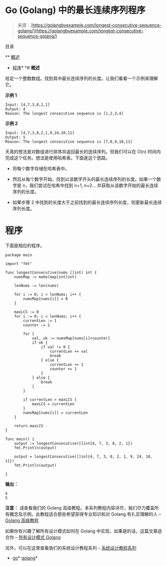 <!--yml

类别：未分类

日期：2024-10-13 06:51:02

-->

# Go (Golang) 中的最长连续序列程序

> 来源：[https://golangbyexample.com/longest-consecutive-sequence-golang/](https://golangbyexample.com/longest-consecutive-sequence-golang/)

目录

**   [概述](#Overview "Overview")

+   [程序](#Program "Program")*  *# **概述**

给定一个整数数组。找到其中最长连续序列的长度。让我们看看一个示例来理解它。

**示例 1**

```
Input: [4,7,3,8,2,1]
Output: 4
Reason: The longest consecutive sequence is [1,2,3,4]
```

**示例 2**

```
Input: [4,7,3,8,2,1,9,24,10,11]
Output: 5
Reason: The longest consecutive sequence is [7,8,9,10,11]
```

天真的想法是对数组进行排序并返回最长的连续序列。但我们可以在 O(n) 时间内完成这个任务。想法是使用哈希表。下面是这个思路。

+   将每个数字存储在哈希表中。

+   然后从每个数字开始，找到以该数字开头的最长连续序列的长度。如果一个数字是 n，我们尝试在哈希中找到 n+1, n+2… 并获取从该数字开始的最长连续序列的长度。

+   如果步骤 2 中找到的长度大于之前找到的最长连续序列长度，则更新最长连续序列长度。

# **程序**

下面是相应的程序。

```
package main

import "fmt"

func longestConsecutive(nums []int) int {
	numsMap := make(map[int]int)

	lenNums := len(nums)

	for i := 0; i < lenNums; i++ {
		numsMap[nums[i]] = 0
	}

	maxLCS := 0
	for i := 0; i < lenNums; i++ {
		currentLen := 1
		counter := 1

		for {
			val, ok := numsMap[nums[i]+counter]
			if ok {
				if val != 0 {
					currentLen += val
					break
				} else {
					currentLen += 1
					counter += 1
				}
			} else {
				break
			}
		}

		if currentLen > maxLCS {
			maxLCS = currentLen
		}
		numsMap[nums[i]] = currentLen
	}

	return maxLCS
}

func main() {
	output := longestConsecutive([]int{4, 7, 3, 8, 2, 1})
	fmt.Println(output)

	output = longestConsecutive([]int{4, 7, 3, 8, 2, 1, 9, 24, 10, 11})
	fmt.Println(output)

}
```

**输出：**

```
4
5
```

**注意：** 请查看我们的 Golang 高级教程。本系列教程内容详尽，我们尽力覆盖所有概念及示例。此教程适合那些希望获得专业知识和对 Golang 有扎实理解的人 – [Golang 高级教程](https://golangbyexample.com/golang-comprehensive-tutorial/)

如果你有兴趣了解所有设计模式如何在 Golang 中实现，如果是的话，这篇文章适合你 – [所有设计模式 Golang](https://golangbyexample.com/all-design-patterns-golang/)

另外，可以在这里查看我们的系统设计教程系列 – [系统设计教程系列](https://techbyexample.com/system-design-questions/)

+   [go](https://golangbyexample.com/tag/go/)*   [golang](https://golangbyexample.com/tag/golang/)*
